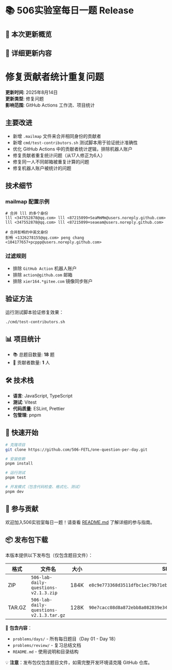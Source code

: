 # 📚 506实验室每日一题 Release

## 🎯 本次更新概览


## 📝 详细更新内容

# 修复贡献者统计重复问题

**更新时间**: 2025年8月14日  
**更新类型**: 修复问题  
**影响范围**: GitHub Actions 工作流、项目统计

## 主要改进

- 新增 `.mailmap` 文件来合并相同身份的贡献者
- 新增 `cmd/test-contributors.sh` 测试脚本用于验证统计准确性
- 优化 GitHub Actions 中的贡献者统计逻辑，排除机器人账户
- 修复贡献者重复统计问题（从17人修正为6人）
- 修复同一人不同邮箱被重复计算的问题
- 修复机器人账户被统计的问题

## 技术细节

### mailmap 配置示例

```
# 合并 lll 的多个身份
lll <347552878@qq.com> lll <87215099+SeaMmMm@users.noreply.github.com>
lll <347552878@qq.com> lll <87215099+seaeam@users.noreply.github.com>

# 合并彭畅的中英文身份
彭畅 <1326278155@qq.com> peng chang <104177657+pcppp@users.noreply.github.com>
```

### 过滤规则

- 排除 `GitHub Action` 机器人账户
- 排除 `action@github.com` 邮箱
- 排除 `xier164.*gitee.com` 镜像同步账户

## 验证方法

运行测试脚本验证修复效果：

```bash
./cmd/test-contributors.sh
```

## 📊 项目统计

- 📚 总题目数量: **18** 题
- 👥 贡献者数量: **1** 人

## 🛠️ 技术栈

- **语言**: JavaScript, TypeScript
- **测试**: Vitest
- **代码质量**: ESLint, Prettier
- **包管理**: pnpm

## 🚀 快速开始

```bash
# 克隆项目
git clone https://github.com/506-FETL/one-question-per-day.git

# 安装依赖
pnpm install

# 运行测试
pnpm test

# 开发模式（包含代码检查、格式化、测试）
pnpm dev
```

## 🤝 参与贡献

欢迎加入506实验室每日一题！请查看 [README.md](https://github.com/506-FETL/one-question-per-day/blob/main/README.md) 了解详细的参与指南。

## 📦 发布包下载

本版本提供以下发布包（仅包含题目文件）：

| 格式 | 文件名 | 大小 | SHA256 |
|------|--------|------|--------|
| ZIP | `506-lab-daily-questions-v2.1.3.zip` | 184K | `e8c9e773368d3511dfbc1ec79b71ebf66e7a7be445c9f37bed1095fbb2240333` |
| TAR.GZ | `506-lab-daily-questions-v2.1.3.tar.gz` | 128K | `90e7cacc08d8a872ebb8a082839e34bb45b6308c2666cf02242e72e618cfd9d1` |

📁 **包含内容**：
- `problems/days/` - 所有每日题目（Day 01 - Day 18）
- `problems/review/` - 复习总结文档
- `README.md` - 使用说明和目录结构

💡 **注意**：发布包仅包含题目文件，如需完整开发环境请克隆 GitHub 仓库。

